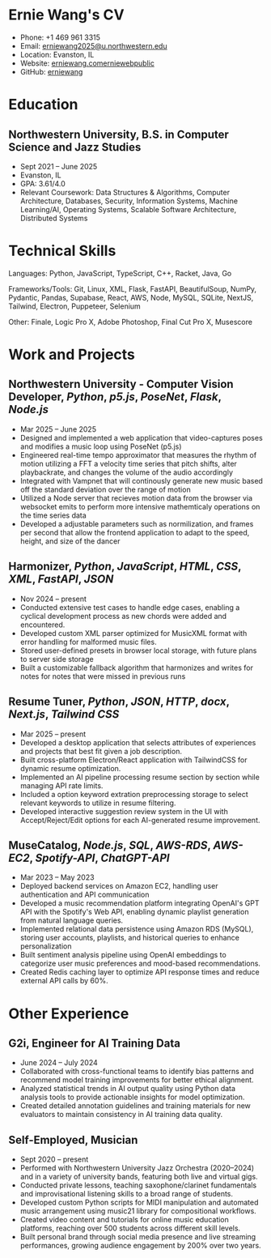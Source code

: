 # Ernie Wang's CV

- Phone: +1 469 961 3315
- Email: [erniewang2025@u.northwestern.edu](mailto:erniewang2025@u.northwestern.edu)
- Location: Evanston, IL
- Website: [erniewang.comerniewebpublic](https://erniewang.com/erniewebpublic/)
- GitHub: [erniewang](https://github.com/erniewang)


# Education

## Northwestern University, B.S. in Computer Science and Jazz Studies

- Sept 2021 – June 2025
- Evanston, IL
- GPA: 3.61/4.0
- Relevant Coursework: Data Structures & Algorithms, Computer Architecture, Databases, Security, Information Systems, Machine Learning/AI, Operating Systems, Scalable Software Architecture, Distributed Systems

# Technical Skills

Languages: Python, JavaScript, TypeScript, C++, Racket, Java, Go

Frameworks/Tools: Git, Linux, XML, Flask, FastAPI, BeautifulSoup, NumPy, Pydantic, Pandas, Supabase, React, AWS, Node, MySQL, SQLite, NextJS, Tailwind, Electron, Puppeteer, Selenium

Other: Finale, Logic Pro X, Adobe Photoshop, Final Cut Pro X, Musescore

# Work and Projects

## Northwestern University - Computer Vision Developer, *Python*, *p5.js*, *PoseNet*, *Flask*, *Node.js*

- Mar 2025 – June 2025
- Designed and implemented a web application that video-captures poses and modifies a music loop using PoseNet (p5.js)
- Engineered real-time tempo approximator that measures the rhythm of motion utilizing a FFT a velocity time series that pitch shifts, alter playbackrate, and changes the volume of the audio accordingly
- Integrated with Vampnet that will continously generate new music based off the standard deviation over the range of motion
- Utilized a Node server that recieves motion data from the browser via websocket emits to perform more intensive mathemticaly operations on the time series data
- Developed a adjustable parameters such as normilization, and frames per second that allow the frontend application to adapt to the speed, height, and size of the dancer

## Harmonizer, *Python*, *JavaScript*, *HTML*, *CSS*, *XML*, *FastAPI*, *JSON*

- Nov 2024 – present
- Conducted extensive test cases to handle edge cases, enabling a cyclical development process as new chords were added and encountered.
- Developed custom XML parser optimized for MusicXML format with error handling for malformed music files.
- Stored user-defined presets in browser local storage, with future plans to server side storage
- Built a customizable fallback algorithm that harmonizes and writes for notes for notes that were missed in previous runs

## Resume Tuner, *Python*, *JSON*, *HTTP*, *docx*, *Next.js*, *Tailwind CSS*

- Mar 2025 – present
- Developed a desktop application that selects attributes of experiences and projects that best fit given a job description.
- Built cross-platform Electron/React application with TailwindCSS for dynamic resume optimization.
- Implemented an AI pipeline processing resume section by section while managing API rate limits.
- Included a option keyword extration preprocessing storage to select relevant keywords to utilize in resume filtering.
- Developed interactive suggestion review system in the UI with Accept/Reject/Edit options for each AI-generated resume improvement.

## MuseCatalog, *Node.js*, *SQL*, *AWS-RDS*, *AWS-EC2*, *Spotify-API*, *ChatGPT-API*

- Mar 2023 – May 2023
- Deployed backend services on Amazon EC2, handling user authentication and API communication
- Developed a music recommendation platform integrating OpenAI's GPT API with the Spotify's Web API, enabling dynamic playlist generation from natural language queries.
- Implemented relational data persistence using Amazon RDS (MySQL), storing user accounts, playlists, and historical queries to enhance personalization
- Built sentiment analysis pipeline using OpenAI embeddings to categorize user music preferences and mood-based recommendations.
- Created Redis caching layer to optimize API response times and reduce external API calls by 60%.

# Other Experience

## G2i, Engineer for AI Training Data

- June 2024 – July 2024
- Collaborated with cross-functional teams to identify bias patterns and recommend model training improvements for better ethical alignment.
- Analyzed statistical trends in AI output quality using Python data analysis tools to provide actionable insights for model optimization.
- Created detailed annotation guidelines and training materials for new evaluators to maintain consistency in AI training data quality.

## Self-Employed, Musician

- Sept 2020 – present
- Performed with Northwestern University Jazz Orchestra (2020–2024) and in a variety of university bands, featuring both live and virtual gigs.
- Conducted private lessons, teaching saxophone/clarinet fundamentals and improvisational listening skills to a broad range of students.
- Developed custom Python scripts for MIDI manipulation and automated music arrangement using music21 library for compositional workflows.
- Created video content and tutorials for online music education platforms, reaching over 500 students across different skill levels.
- Built personal brand through social media presence and live streaming performances, growing audience engagement by 200% over two years.

